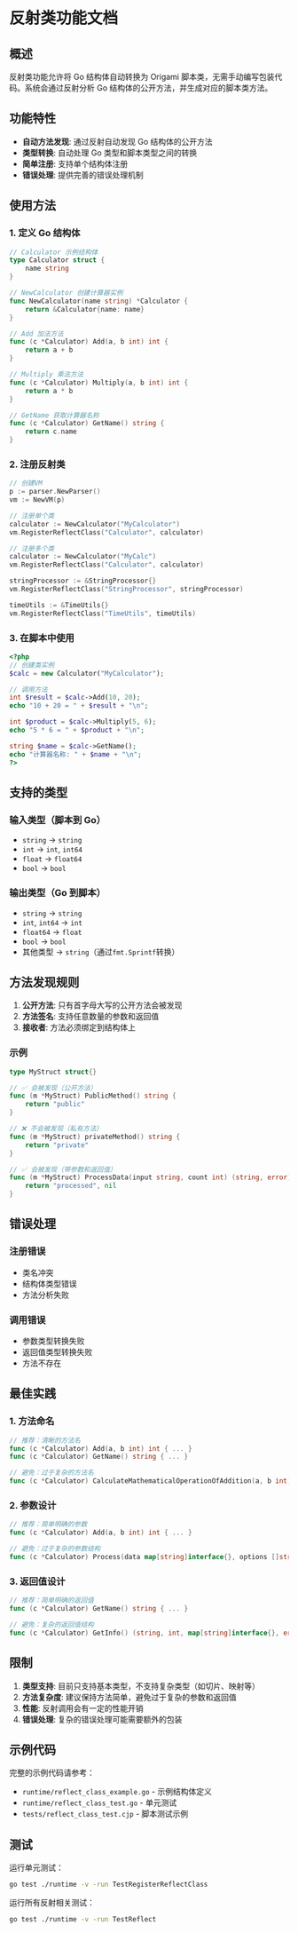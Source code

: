 # 反射类功能文档

## 概述

反射类功能允许将 Go 结构体自动转换为 Origami 脚本类，无需手动编写包装代码。系统会通过反射分析 Go 结构体的公开方法，并生成对应的脚本类方法。

## 功能特性

- **自动方法发现**: 通过反射自动发现 Go 结构体的公开方法
- **类型转换**: 自动处理 Go 类型和脚本类型之间的转换
- **简单注册**: 支持单个结构体注册
- **错误处理**: 提供完善的错误处理机制

## 使用方法

### 1. 定义 Go 结构体

```go
// Calculator 示例结构体
type Calculator struct {
    name string
}

// NewCalculator 创建计算器实例
func NewCalculator(name string) *Calculator {
    return &Calculator{name: name}
}

// Add 加法方法
func (c *Calculator) Add(a, b int) int {
    return a + b
}

// Multiply 乘法方法
func (c *Calculator) Multiply(a, b int) int {
    return a * b
}

// GetName 获取计算器名称
func (c *Calculator) GetName() string {
    return c.name
}
```

### 2. 注册反射类

```go
// 创建VM
p := parser.NewParser()
vm := NewVM(p)

// 注册单个类
calculator := NewCalculator("MyCalculator")
vm.RegisterReflectClass("Calculator", calculator)

// 注册多个类
calculator := NewCalculator("MyCalc")
vm.RegisterReflectClass("Calculator", calculator)

stringProcessor := &StringProcessor{}
vm.RegisterReflectClass("StringProcessor", stringProcessor)

timeUtils := &TimeUtils{}
vm.RegisterReflectClass("TimeUtils", timeUtils)
```

### 3. 在脚本中使用

```php
<?php
// 创建类实例
$calc = new Calculator("MyCalculator");

// 调用方法
int $result = $calc->Add(10, 20);
echo "10 + 20 = " + $result + "\n";

int $product = $calc->Multiply(5, 6);
echo "5 * 6 = " + $product + "\n";

string $name = $calc->GetName();
echo "计算器名称: " + $name + "\n";
?>
```

## 支持的类型

### 输入类型（脚本到 Go）

- `string` → `string`
- `int` → `int`, `int64`
- `float` → `float64`
- `bool` → `bool`

### 输出类型（Go 到脚本）

- `string` → `string`
- `int`, `int64` → `int`
- `float64` → `float`
- `bool` → `bool`
- 其他类型 → `string`（通过`fmt.Sprintf`转换）

## 方法发现规则

1. **公开方法**: 只有首字母大写的公开方法会被发现
2. **方法签名**: 支持任意数量的参数和返回值
3. **接收者**: 方法必须绑定到结构体上

### 示例

```go
type MyStruct struct{}

// ✅ 会被发现（公开方法）
func (m *MyStruct) PublicMethod() string {
    return "public"
}

// ❌ 不会被发现（私有方法）
func (m *MyStruct) privateMethod() string {
    return "private"
}

// ✅ 会被发现（带参数和返回值）
func (m *MyStruct) ProcessData(input string, count int) (string, error) {
    return "processed", nil
}
```

## 错误处理

### 注册错误

- 类名冲突
- 结构体类型错误
- 方法分析失败

### 调用错误

- 参数类型转换失败
- 返回值类型转换失败
- 方法不存在

## 最佳实践

### 1. 方法命名

```go
// 推荐：清晰的方法名
func (c *Calculator) Add(a, b int) int { ... }
func (c *Calculator) GetName() string { ... }

// 避免：过于复杂的方法名
func (c *Calculator) CalculateMathematicalOperationOfAddition(a, b int) int { ... }
```

### 2. 参数设计

```go
// 推荐：简单明确的参数
func (c *Calculator) Add(a, b int) int { ... }

// 避免：过于复杂的参数结构
func (c *Calculator) Process(data map[string]interface{}, options []string) { ... }
```

### 3. 返回值设计

```go
// 推荐：简单明确的返回值
func (c *Calculator) GetName() string { ... }

// 避免：复杂的返回值结构
func (c *Calculator) GetInfo() (string, int, map[string]interface{}, error) { ... }
```

## 限制

1. **类型支持**: 目前只支持基本类型，不支持复杂类型（如切片、映射等）
2. **方法复杂度**: 建议保持方法简单，避免过于复杂的参数和返回值
3. **性能**: 反射调用会有一定的性能开销
4. **错误处理**: 复杂的错误处理可能需要额外的包装

## 示例代码

完整的示例代码请参考：

- `runtime/reflect_class_example.go` - 示例结构体定义
- `runtime/reflect_class_test.go` - 单元测试
- `tests/reflect_class_test.cjp` - 脚本测试示例

## 测试

运行单元测试：

```bash
go test ./runtime -v -run TestRegisterReflectClass
```

运行所有反射相关测试：

```bash
go test ./runtime -v -run TestReflect
```
